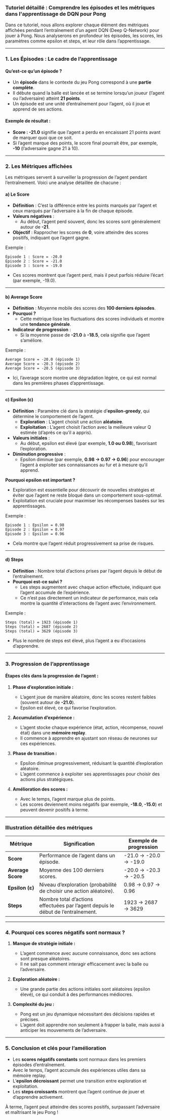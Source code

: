 ### Tutoriel détaillé : Comprendre les épisodes et les métriques dans l'apprentissage de DQN pour Pong

Dans ce tutoriel, nous allons explorer chaque élément des métriques affichées pendant l’entraînement d’un agent DQN (Deep Q-Network) pour jouer à Pong. Nous analyserons en profondeur les épisodes, les scores, les paramètres comme epsilon et steps, et leur rôle dans l’apprentissage.

---

### **1. Les Épisodes : Le cadre de l’apprentissage**

#### Qu’est-ce qu’un épisode ?
- Un **épisode** dans le contexte du jeu Pong correspond à une **partie complète**.
- Il débute quand la balle est lancée et se termine lorsqu’un joueur (l’agent ou l’adversaire) atteint **21 points**.
- Un épisode est une unité d’entraînement pour l’agent, où il joue et apprend de ses actions.

#### Exemple de résultat :
- **Score : -21.0** signifie que l’agent a perdu en encaissant 21 points avant de marquer quoi que ce soit.
- Si l’agent marque des points, le score final pourrait être, par exemple, **-10** (l’adversaire gagne 21 à 10).

---

### **2. Les Métriques affichées**

Les métriques servent à surveiller la progression de l’agent pendant l’entraînement. Voici une analyse détaillée de chacune :

#### **a) Le Score**
- **Définition** : C’est la différence entre les points marqués par l’agent et ceux marqués par l’adversaire à la fin de chaque épisode.
- **Valeurs négatives** :
  - Au début, l’agent perd souvent, donc les scores sont généralement autour de **-21**.
- **Objectif** : Rapprocher les scores de **0**, voire atteindre des scores positifs, indiquant que l’agent gagne.

Exemple :
```
Episode 1 : Score = -20.0
Episode 2 : Score = -21.0
Episode 3 : Score = -19.0
```
- Ces scores montrent que l’agent perd, mais il peut parfois réduire l’écart (par exemple, -19.0).

---

#### **b) Average Score**
- **Définition** : Moyenne mobile des scores des **100 derniers épisodes**.
- **Pourquoi ?**
  - Cette métrique lisse les fluctuations des scores individuels et montre une **tendance générale**.
- **Indicateur de progression** :
  - Si la moyenne passe de **-21.0** à **-18.5**, cela signifie que l’agent s’améliore.

Exemple :
```
Average Score = -20.0 (épisode 1)
Average Score = -20.3 (épisode 2)
Average Score = -20.5 (épisode 3)
```
- Ici, l’average score montre une dégradation légère, ce qui est normal dans les premières phases d’apprentissage.

---

#### **c) Epsilon (ε)**
- **Définition** : Paramètre clé dans la stratégie d’**epsilon-greedy**, qui détermine le comportement de l’agent.
  - **Exploration** : L’agent choisit une action **aléatoire**.
  - **Exploitation** : L’agent choisit l’action avec la meilleure valeur Q estimée (d’après ce qu’il a appris).
- **Valeurs initiales** :
  - Au début, epsilon est élevé (par exemple, **1.0 ou 0.98**), favorisant l’exploration.
- **Diminution progressive** :
  - Epsilon diminue (par exemple, **0.98 → 0.97 → 0.96**) pour encourager l’agent à exploiter ses connaissances au fur et à mesure qu’il apprend.

**Pourquoi epsilon est important ?**
- Exploration est essentielle pour découvrir de nouvelles stratégies et éviter que l’agent ne reste bloqué dans un comportement sous-optimal.
- Exploitation est cruciale pour maximiser les récompenses basées sur les apprentissages.

Exemple :
```
Episode 1 : Epsilon = 0.98
Episode 2 : Epsilon = 0.97
Episode 3 : Epsilon = 0.96
```
- Cela montre que l’agent réduit progressivement sa prise de risques.

---

#### **d) Steps**
- **Définition** : Nombre total d’actions prises par l’agent depuis le début de l’entraînement.
- **Pourquoi est-ce suivi ?**
  - Les steps augmentent avec chaque action effectuée, indiquant que l’agent accumule de l’expérience.
  - Ce n’est pas directement un indicateur de performance, mais cela montre la quantité d’interactions de l’agent avec l’environnement.

Exemple :
```
Steps (total) = 1923 (épisode 1)
Steps (total) = 2687 (épisode 2)
Steps (total) = 3629 (épisode 3)
```
- Plus le nombre de steps est élevé, plus l’agent a eu d’occasions d’apprendre.

---

### **3. Progression de l’apprentissage**

#### Étapes clés dans la progression de l’agent :
1. **Phase d’exploration initiale :**
   - L’agent joue de manière aléatoire, donc les scores restent faibles (souvent autour de **-21.0**).
   - Epsilon est élevé, ce qui favorise l’exploration.

2. **Accumulation d’expérience :**
   - L’agent stocke chaque expérience (état, action, récompense, nouvel état) dans une **mémoire replay**.
   - Il commence à apprendre en ajustant son réseau de neurones sur ces expériences.

3. **Phase de transition :**
   - Epsilon diminue progressivement, réduisant la quantité d’exploration aléatoire.
   - L’agent commence à exploiter ses apprentissages pour choisir des actions plus stratégiques.

4. **Amélioration des scores :**
   - Avec le temps, l’agent marque plus de points.
   - Les scores deviennent moins négatifs (par exemple, **-18.0**, **-15.0**) et peuvent devenir positifs à terme.

---

### **Illustration détaillée des métriques**

| **Métrique**      | **Signification**                                                                                             | **Exemple de progression**                 |
|--------------------|-------------------------------------------------------------------------------------------------------------|--------------------------------------------|
| **Score**          | Performance de l’agent dans un épisode.                                                                     | -21.0 → -20.0 → -19.0                      |
| **Average Score**  | Moyenne des 100 derniers scores.                                                                            | -20.0 → -20.3 → -20.5                      |
| **Epsilon (ε)**    | Niveau d’exploration (probabilité de choisir une action aléatoire).                                         | 0.98 → 0.97 → 0.96                         |
| **Steps**          | Nombre total d’actions effectuées par l’agent depuis le début de l’entraînement.                           | 1923 → 2687 → 3629                         |

---

### **4. Pourquoi ces scores négatifs sont normaux ?**

1. **Manque de stratégie initiale :**
   - L’agent commence avec aucune connaissance, donc ses actions sont presque aléatoires.
   - Il ne sait pas comment interagir efficacement avec la balle ou l’adversaire.

2. **Exploration aléatoire :**
   - Une grande partie des actions initiales sont aléatoires (epsilon élevé), ce qui conduit à des performances médiocres.

3. **Complexité du jeu :**
   - Pong est un jeu dynamique nécessitant des décisions rapides et précises.
   - L’agent doit apprendre non seulement à frapper la balle, mais aussi à anticiper les mouvements de l’adversaire.

---

### **5. Conclusion et clés pour l’amélioration**

- Les **scores négatifs constants** sont normaux dans les premiers épisodes d’entraînement.
- Avec le temps, l’agent accumule des expériences utiles dans sa mémoire replay.
- L’**epsilon décroissant** permet une transition entre exploration et exploitation.
- Les **steps croissants** montrent que l’agent continue de jouer et d’apprendre activement.

À terme, l’agent peut atteindre des scores positifs, surpassant l’adversaire et maîtrisant le jeu Pong !
